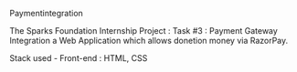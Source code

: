 Paymentintegration

The Sparks Foundation Internship Project : Task #3 : Payment Gateway Integration a Web Application which allows donetion money via RazorPay.

Stack used - Front-end : HTML, CSS
